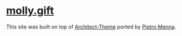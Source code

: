 # [molly.gift][1]

This site was built on top of [Architect-Theme][2] ported by [Pietro Menna][3].

[1]: http://molly.gift
[2]: https://github.com/jasonlong/architect-theme
[3]: https://github.com/pietromenna/jekyll-architect-theme